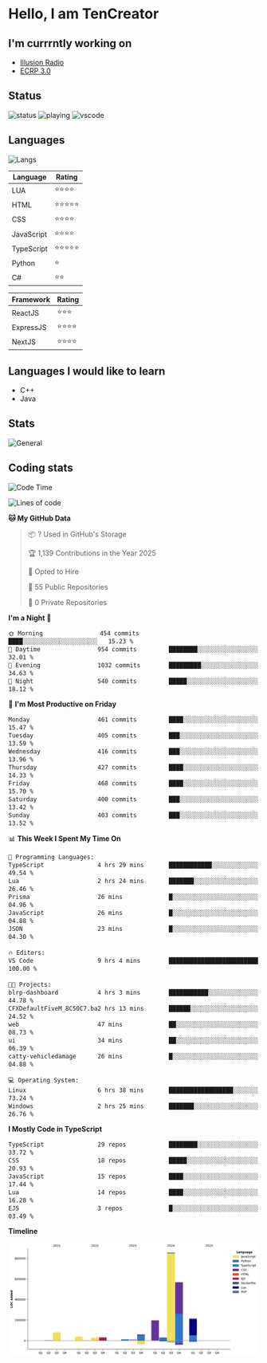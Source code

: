 # Hello, I am TenCreator

## I'm currrntly working on
- [Illusion Radio](https://illusionradio.co.uk/)
- [ECRP 3.0](http://github.com/Emerald-Coast-Roleplay/)

## Status
![status](https://api.statusbadges.me/badge/status/518334475038359555?simple=true&style=for-the-badge)
![playing](https://api.statusbadges.me/badge/playing/518334475038359555?style=for-the-badge)
![vscode](https://api.statusbadges.me/badge/vscode/518334475038359555?style=for-the-badge)

## Languages
![Langs](https://github-readme-stats.vercel.app/api/top-langs/?username=tencreator&layout=compact&theme=radical)


|Language|Rating|
|--------|------|
|LUA|⭐️⭐️⭐️⭐️|
|HTML|⭐️⭐️⭐️⭐️⭐️|
|CSS|⭐️⭐️⭐️⭐️|
|JavaScript|⭐️⭐️⭐️⭐️|
|TypeScript|⭐️⭐️⭐️⭐️⭐️|
|Python|⭐️|
|C#|⭐️⭐️ |

|Framework|Rating|
|--------|------|
|ReactJS|⭐️⭐️⭐|
|ExpressJS|⭐️⭐️⭐️⭐️|
|NextJS|⭐️⭐️⭐⭐️|

## Languages I would like to learn
- C++
- Java

## Stats
![General](https://github-readme-stats.vercel.app/api?username=tencreator&show_icons=true&theme=radical)

## Coding stats

<!--START_SECTION:waka-->
![Code Time](http://img.shields.io/badge/Code%20Time-494%20hrs%2010%20mins-blue)

![Lines of code](https://img.shields.io/badge/From%20Hello%20World%20I%27ve%20Written-2.1%20million%20lines%20of%20code-blue)

**🐱 My GitHub Data** 

> 📦 ? Used in GitHub's Storage 
 > 
> 🏆 1,139 Contributions in the Year 2025
 > 
> 💼 Opted to Hire
 > 
> 📜 55 Public Repositories 
 > 
> 🔑 0 Private Repositories 
 > 
**I'm a Night 🦉** 

```text
🌞 Morning                454 commits         ████░░░░░░░░░░░░░░░░░░░░░   15.23 % 
🌆 Daytime                954 commits         ████████░░░░░░░░░░░░░░░░░   32.01 % 
🌃 Evening                1032 commits        █████████░░░░░░░░░░░░░░░░   34.63 % 
🌙 Night                  540 commits         █████░░░░░░░░░░░░░░░░░░░░   18.12 % 
```
📅 **I'm Most Productive on Friday** 

```text
Monday                   461 commits         ████░░░░░░░░░░░░░░░░░░░░░   15.47 % 
Tuesday                  405 commits         ███░░░░░░░░░░░░░░░░░░░░░░   13.59 % 
Wednesday                416 commits         ███░░░░░░░░░░░░░░░░░░░░░░   13.96 % 
Thursday                 427 commits         ████░░░░░░░░░░░░░░░░░░░░░   14.33 % 
Friday                   468 commits         ████░░░░░░░░░░░░░░░░░░░░░   15.70 % 
Saturday                 400 commits         ███░░░░░░░░░░░░░░░░░░░░░░   13.42 % 
Sunday                   403 commits         ███░░░░░░░░░░░░░░░░░░░░░░   13.52 % 
```


📊 **This Week I Spent My Time On** 

```text
💬 Programming Languages: 
TypeScript               4 hrs 29 mins       ████████████░░░░░░░░░░░░░   49.54 % 
Lua                      2 hrs 24 mins       ███████░░░░░░░░░░░░░░░░░░   26.46 % 
Prisma                   26 mins             █░░░░░░░░░░░░░░░░░░░░░░░░   04.96 % 
JavaScript               26 mins             █░░░░░░░░░░░░░░░░░░░░░░░░   04.88 % 
JSON                     23 mins             █░░░░░░░░░░░░░░░░░░░░░░░░   04.30 % 

🔥 Editors: 
VS Code                  9 hrs 4 mins        █████████████████████████   100.00 % 

🐱‍💻 Projects: 
blrp-dashboard           4 hrs 3 mins        ███████████░░░░░░░░░░░░░░   44.78 % 
CFXDefaultFiveM_8C50C7.ba2 hrs 13 mins       ██████░░░░░░░░░░░░░░░░░░░   24.52 % 
web                      47 mins             ██░░░░░░░░░░░░░░░░░░░░░░░   08.73 % 
ui                       34 mins             ██░░░░░░░░░░░░░░░░░░░░░░░   06.39 % 
catty-vehicledamage      26 mins             █░░░░░░░░░░░░░░░░░░░░░░░░   04.88 % 

💻 Operating System: 
Linux                    6 hrs 38 mins       ██████████████████░░░░░░░   73.24 % 
Windows                  2 hrs 25 mins       ███████░░░░░░░░░░░░░░░░░░   26.76 % 
```

**I Mostly Code in TypeScript** 

```text
TypeScript               29 repos            ████████░░░░░░░░░░░░░░░░░   33.72 % 
CSS                      18 repos            █████░░░░░░░░░░░░░░░░░░░░   20.93 % 
JavaScript               15 repos            ████░░░░░░░░░░░░░░░░░░░░░   17.44 % 
Lua                      14 repos            ████░░░░░░░░░░░░░░░░░░░░░   16.28 % 
EJS                      3 repos             █░░░░░░░░░░░░░░░░░░░░░░░░   03.49 % 
```



**Timeline**

![Lines of Code chart](https://raw.githubusercontent.com/tencreator/tencreator/main/assets/bar_graph.png)


<!--END_SECTION:waka-->
